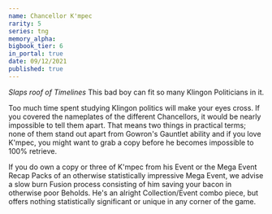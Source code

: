 ```yaml
---
name: Chancellor K'mpec
rarity: 5
series: tng
memory_alpha:
bigbook_tier: 6
in_portal: true
date: 09/12/2021
published: true
---
```


*Slaps roof of Timelines* This bad boy can fit so many Klingon Politicians in it.

Too much time spent studying Klingon politics will make your eyes cross. If you covered the nameplates of the different Chancellors, it would be nearly impossible to tell them apart. That means two things in practical terms; none of them stand out apart from Gowron's Gauntlet ability and if you love K'mpec, you might want to grab a copy before he becomes impossible to 100% retrieve.

If you do own a copy or three of K'mpec from his Event or the Mega Event Recap Packs of an otherwise statistically impressive Mega Event, we advise a slow burn Fusion process consisting of him saving your bacon in otherwise poor Beholds. He's an alright Collection/Event combo piece, but offers nothing statistically significant or unique in any corner of the game.
